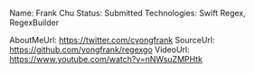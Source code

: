 Name: Frank Chu
Status: Submitted
Technologies: Swift Regex, RegexBuilder

AboutMeUrl: https://twitter.com/cyongfrank
SourceUrl: https://github.com/yongfrank/regexgo
VideoUrl: https://www.youtube.com/watch?v=nNWsuZMPHtk

<!---
EXAMPLE
Name: John Appleseed
Status: Submitted <or> Winner <or> Distinguished <or> Rejected
Technologies: SwiftUI, RealityKit, CoreGraphic

AboutMeUrl: https://linkedin.com/in/johnappleseed
SourceUrl: https://github.com/johnappleseed/wwdc2025
VideoUrl: https://youtu.be/ABCDE123456
-->
